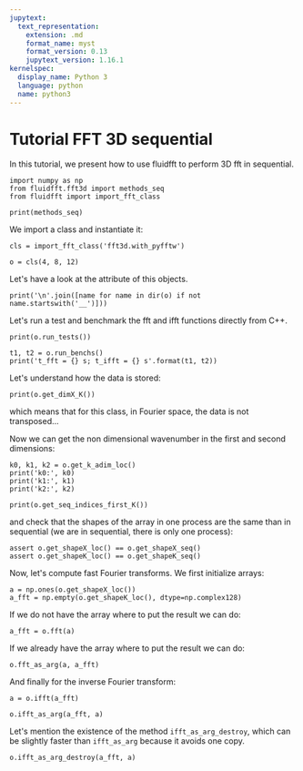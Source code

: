 ```yaml
---
jupytext:
  text_representation:
    extension: .md
    format_name: myst
    format_version: 0.13
    jupytext_version: 1.16.1
kernelspec:
  display_name: Python 3
  language: python
  name: python3
---
```


# Tutorial FFT 3D sequential

In this tutorial, we present how to use fluidfft to perform 3D fft in sequential.

```{code-cell} ipython3
import numpy as np
from fluidfft.fft3d import methods_seq
from fluidfft import import_fft_class
```

```{code-cell} ipython3
print(methods_seq)
```

We import a class and instantiate it:

```{code-cell} ipython3
cls = import_fft_class('fft3d.with_pyfftw')
```

```{code-cell} ipython3
o = cls(4, 8, 12)
```

Let's have a look at the attribute of this objects.

```{code-cell} ipython3
print('\n'.join([name for name in dir(o) if not name.startswith('__')]))
```

Let's run a test and benchmark the fft and ifft functions directly from C++.

```{code-cell} ipython3
print(o.run_tests())
```

```{code-cell} ipython3
t1, t2 = o.run_benchs()
print('t_fft = {} s; t_ifft = {} s'.format(t1, t2))
```

Let's understand how the data is stored:

```{code-cell} ipython3
print(o.get_dimX_K())
```

which means that for this class, in Fourier space, the data is not transposed...

Now we can get the non dimensional wavenumber in the first and second dimensions:

```{code-cell} ipython3
k0, k1, k2 = o.get_k_adim_loc()
print('k0:', k0)
print('k1:', k1)
print('k2:', k2)
```

```{code-cell} ipython3
print(o.get_seq_indices_first_K())
```

and check that the shapes of the array in one process are the same than in sequential (we are in sequential, there is only one process):

```{code-cell} ipython3
assert o.get_shapeX_loc() == o.get_shapeX_seq()
assert o.get_shapeK_loc() == o.get_shapeK_seq()
```

Now, let's compute fast Fourier transforms. We first initialize arrays:

```{code-cell} ipython3
a = np.ones(o.get_shapeX_loc())
a_fft = np.empty(o.get_shapeK_loc(), dtype=np.complex128)
```

If we do not have the array where to put the result we can do:

```{code-cell} ipython3
a_fft = o.fft(a)
```

If we already have the array where to put the result we can do:

```{code-cell} ipython3
o.fft_as_arg(a, a_fft)
```

And finally for the inverse Fourier transform:

```{code-cell} ipython3
a = o.ifft(a_fft)
```

```{code-cell} ipython3
o.ifft_as_arg(a_fft, a)
```

Let's mention the existence of the method ``ifft_as_arg_destroy``, which can be slightly faster than `ifft_as_arg` because it avoids one copy.

```{code-cell} ipython3
o.ifft_as_arg_destroy(a_fft, a)
```
